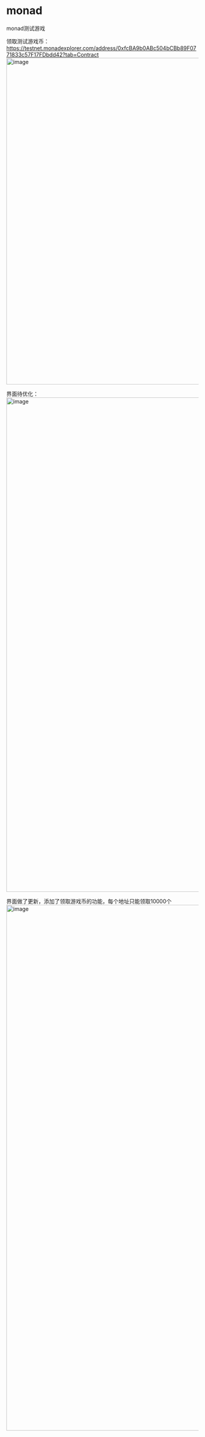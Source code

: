 # monad
monad测试游戏

领取测试游戏币：https://testnet.monadexplorer.com/address/0xfcBA9b0ABc504bCBb89F0771833c57F17FDbdd42?tab=Contract
<img width="1862" height="856" alt="image" src="https://github.com/user-attachments/assets/1785889a-89b1-4a75-a2b5-8b66bd732a78" />

界面待优化：
<img width="1234" height="1296" alt="image" src="https://github.com/user-attachments/assets/45a3b50a-fbd1-43ee-a094-b6405b02e508" />

界面做了更新，添加了领取游戏币的功能，每个地址只能领取10000个
<img width="1116" height="1378" alt="image" src="https://github.com/user-attachments/assets/d071418e-b9db-4a9c-bc4d-7113d8304b9c" />


